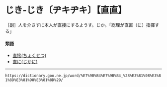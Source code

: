 # じき‐じき〔ヂキヂキ〕【直直】
［副］人を介さずに本人が直接にするようす。じか。「総理が直直（に）指揮する」

#### 類語

-   [直接(ちょくせつ)](https://dictionary.goo.ne.jp/word/%E7%9B%B4%E6%8E%A5/#jn-145078)
-   [直に(じかに)](https://dictionary.goo.ne.jp/word/%E7%9B%B4%E3%81%AB_%28%E3%81%98%E3%81%8B%E3%81%AB%29/#jn-94484)

---
`https://dictionary.goo.ne.jp/word/%E7%9B%B4%E7%9B%B4_%28%E3%81%98%E3%81%8D%E3%81%98%E3%81%8D%29/`